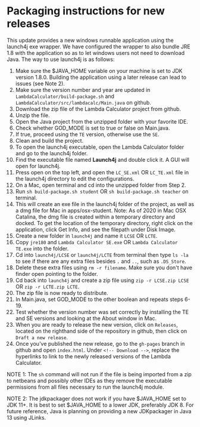 # **Packaging instructions for new releases**

This update provides a new windows runnable application using the launch4j exe wrapper. We have configured the wrapper to also bundle JRE 1.8 with the application so as to let windows users not need to download Java. The way to use launch4j is as follows: 

1. Make sure the $JAVA_HOME variable on your machine is set to JDK version 1.8.0. Building the application using a later release can lead to issues (see Note 2).
2. Make sure the version number and year are updated in `LambdaCalculator/build-package.sh` and `LambdaCalculator/src/lambdacalc/Main.java` on github.
3. Download the zip file of the Lambda Calculator project from github.
4. Unzip the file.
5. Open the Java project from the unzipped folder with your favorite IDE.
6. Check whether GOD_MODE is set to true or false on Main.java.
7. If true, proceed using the `TE` version, otherwise use the `SE`. 
8. Clean and build the project.
9. To open the launch4j executable, open the Lambda Calculator folder and go to the launch4j folder.
10. Find the executable file named **Launch4j** and double click it. A GUI will open for launch4j.
11. Press open on the top left, and open the `LC_SE.xml` OR `LC_TE.xml` file in the launch4j directory to edit the configurations.
12. On a Mac, open terminal and cd into the unzipped folder from Step 2.
13. Run `sh build-package.sh student` OR `sh build-package.sh teacher` on terminal.
14. This will create an exe file in the launch4j folder of the project, as well as a dmg file for Mac in apps/osx-student. Note: As of 2020 in Mac OSX Catalina, the dmg file is created within a temporary directory and docked. To get the location of the temporary directory, right click on the application, click Get Info, and see the filepath under Disk Image.
15. Create a new folder in `launch4j` and name it `LCSE` OR `LCTE`.
16. Copy `jre180` and `Lambda Calculator SE.exe` OR `Lambda Calculator TE.exe` into the folder.
17. Cd into `launch4j/LCSE` or `launch4j/LCTE` from terminal then type `ls -la` to see if there are any extra files besides `.` and `..`, such as `.DS_Store`.
18. Delete these extra files using `rm -r filename`. Make sure you don't have finder open pointing to the folder.
19. Cd back into `launch4j` and create a zip file using `zip -r LCSE.zip LCSE` OR `zip -r LCTE.zip LCTE`. 
20. The zip file is now ready to distribute.
21. In Main.java, set GOD_MODE to the other boolean and repeats steps 6-19. 
22. Test whether the version number was set correctly by installing the TE and SE versions and looking at the About window in Mac. 
23. When you are ready to release the new version, click on `Releases`, located on the righthand side of the repository in github, then click on `Draft a new release`.
24. Once you've published the new release, go to the `gh-pages` branch in github and open `index.html`. Under `<!-- Download -->`, replace the hyperlinks to link to the newly released versions of the Lambda Calculator.

NOTE 1: The `sh` command will not run if the file is being imported from a zip to netbeans and possibly other IDEs as they remove the executable permissions from all files necessary to run the launch4j module. 

NOTE 2: The jdkpackager does not work if you have $JAVA_HOME set to JDK 11+. It is best to set $JAVA_HOME to a lower JDK, preferably JDK 8. For future reference, Java is planning on providing a new JDKpackager in Java 13 using JLinks. 
